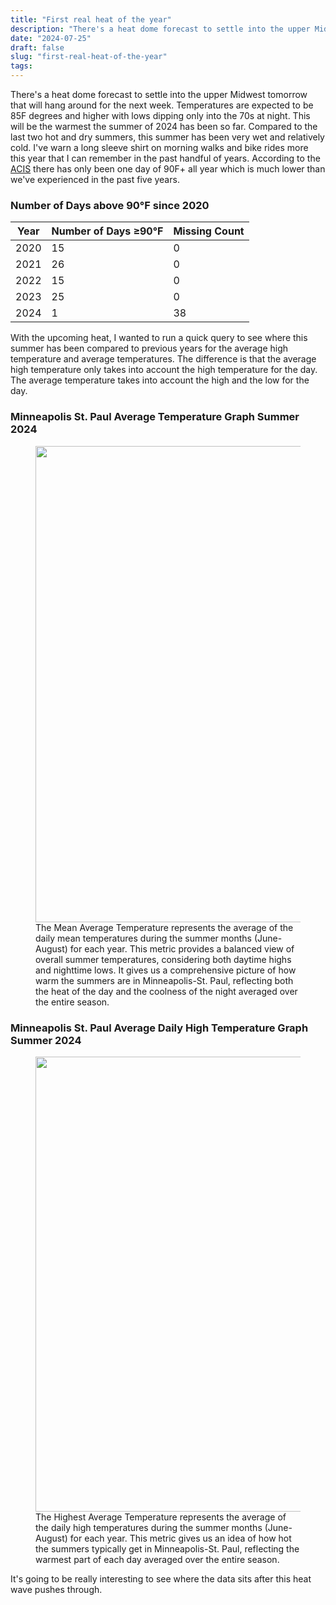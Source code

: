 ```yaml
---
title: "First real heat of the year"
description: "There's a heat dome forecast to settle into the upper Midwest tomorrow that will hang around for the next week. Temperatures are expected to be 85F degrees and higher with lows dipping only into the 70s at night. This will be the warmest the summer of 2024 has been so far. "
date: "2024-07-25"
draft: false
slug: "first-real-heat-of-the-year"
tags:
---
```


<p>There's a heat dome forecast to settle into the upper Midwest tomorrow that will hang around for the next week. Temperatures are expected to be 85F degrees and higher with lows dipping only into the 70s at night. This will be the warmest the summer of 2024 has been so far. Compared to the last two hot and dry summers, this summer has been very wet and relatively cold. I've warn a long sleeve shirt on morning walks and bike rides more this year that I can remember in the past handful of years. According to the <a href="https://xmacis.rcc-acis.org/" rel="noreferrer">ACIS</a> there has only been one day of 90F+ all year which is much lower than we've experienced in the past five years. </p><h3 id="number-of-days-above-90%C2%B0f-since-2020">Number of Days above 90°F since 2020</h3>
<!--kg-card-begin: html-->
<div class="table-container" width:'100%'>
        <table>
            <thead>
                <tr>
                    <th>Year</th>
                    <th>Number of Days ≥90°F</th>
                    <th>Missing Count</th>
                </tr>
            </thead>
            <tbody>
                <tr>
                    <td>2020</td>
                    <td>15</td>
                    <td>0</td>
                </tr>
                <tr>
                    <td>2021</td>
                    <td class="highlight">26</td>
                    <td>0</td>
                </tr>
                <tr>
                    <td>2022</td>
                    <td>15</td>
                    <td>0</td>
                </tr>
                <tr>
                    <td>2023</td>
                    <td>25</td>
                    <td>0</td>
                </tr>
                <tr>
                    <td>2024</td>
                    <td>1</td>
                    <td class="highlight">38</td>
                </tr>
            </tbody>
        </table>
    </div>
<!--kg-card-end: html-->
<p>With the upcoming heat, I wanted to run a quick query to see where this summer has been compared to previous years for the average high temperature and average temperatures. The difference is that the average high temperature only takes into account the high temperature for the day. The average temperature takes into account the high and the low for the day. </p><h3 id="minneapolis-st-paul-average-temperature-graph-summer-2024">Minneapolis St. Paul Average Temperature Graph Summer 2024</h3><figure class="kg-card kg-image-card kg-card-hascaption"><img src="/images/2024/07/Screenshot-2024-07-25-at-10.17.35-AM.png" class="kg-image" alt="" loading="lazy" width="1043" height="762" srcset="/images/size/w600/2024/07/Screenshot-2024-07-25-at-10.17.35-AM.png 600w, /images/size/w1000/2024/07/Screenshot-2024-07-25-at-10.17.35-AM.png 1000w, /images/2024/07/Screenshot-2024-07-25-at-10.17.35-AM.png 1043w" sizes="(min-width: 720px) 720px"><figcaption><span style="white-space: pre-wrap;">The Mean Average Temperature represents the average of the daily mean temperatures during the summer months (June-August) for each year. This metric provides a balanced view of overall summer temperatures, considering both daytime highs and nighttime lows. It gives us a comprehensive picture of how warm the summers are in Minneapolis-St. Paul, reflecting both the heat of the day and the coolness of the night averaged over the entire season.</span></figcaption></figure><h3 id="minneapolis-st-paul-average-daily-high-temperature-graph-summer-2024">Minneapolis St. Paul Average Daily High Temperature Graph Summer 2024</h3><figure class="kg-card kg-image-card kg-card-hascaption"><img src="/images/2024/07/Screenshot-2024-07-25-at-10.17.21-AM.png" class="kg-image" alt="" loading="lazy" width="1054" height="728" srcset="/images/size/w600/2024/07/Screenshot-2024-07-25-at-10.17.21-AM.png 600w, /images/size/w1000/2024/07/Screenshot-2024-07-25-at-10.17.21-AM.png 1000w, /images/2024/07/Screenshot-2024-07-25-at-10.17.21-AM.png 1054w" sizes="(min-width: 720px) 720px"><figcaption><span style="white-space: pre-wrap;">The Highest Average Temperature represents the average of the daily high temperatures during the summer months (June-August) for each year. This metric gives us an idea of how hot the summers typically get in Minneapolis-St. Paul, reflecting the warmest part of each day averaged over the entire season.</span></figcaption></figure><p>It's going to be really interesting to see where the data sits after this heat wave pushes through.</p>
